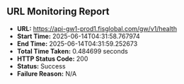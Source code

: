 ## URL Monitoring Report

- **URL:** https://api-gw1-prod1.fisglobal.com/gw/v1/health
- **Start Time:** 2025-06-14T04:31:58.767974
- **End Time:** 2025-06-14T04:31:59.252673
- **Total Time Taken:** 0.484699 seconds
- **HTTP Status Code:** 200
- **Status:** Success
- **Failure Reason:** N/A
